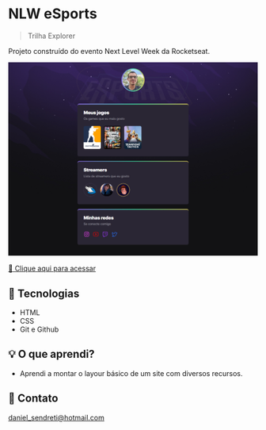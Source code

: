 # NLW eSports

> Trilha Explorer

Projeto construído do evento Next Level Week da Rocketseat.

![preview](./.github/preview.png)

[🔗 Clique aqui para acessar](https://d-broder.github.io/nlw-esports-explorer)

## 🔧 Tecnologias

- HTML
- CSS
- Git e Github

## 💡 O que aprendi?

- Aprendi a montar o layour básico de um site com diversos recursos.

## 📧 Contato

daniel_sendreti@hotmail.com